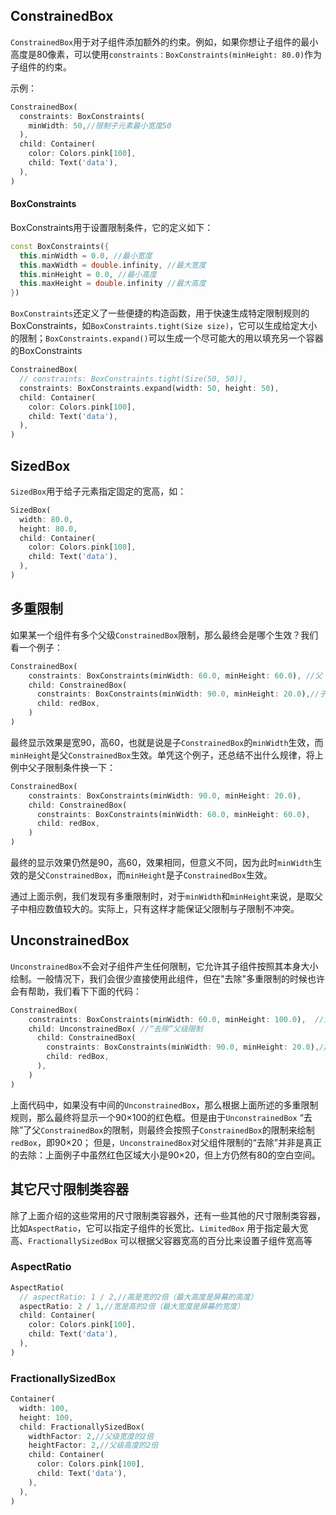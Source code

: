 ## ConstrainedBox

`ConstrainedBox`用于对子组件添加额外的约束。例如，如果你想让子组件的最小高度是80像素，可以使用`constraints：BoxConstraints(minHeight: 80.0)`作为子组件的约束。

示例：

```dart
ConstrainedBox(
  constraints: BoxConstraints(
    minWidth: 50,//限制子元素最小宽度50
  ),
  child: Container(
    color: Colors.pink[100],
    child: Text('data'),
  ),
)
```



#### BoxConstraints

BoxConstraints用于设置限制条件，它的定义如下：

```dart
const BoxConstraints({
  this.minWidth = 0.0, //最小宽度
  this.maxWidth = double.infinity, //最大宽度
  this.minHeight = 0.0, //最小高度
  this.maxHeight = double.infinity //最大高度
})
```

`BoxConstraints`还定义了一些便捷的构造函数，用于快速生成特定限制规则的BoxConstraints，如`BoxConstraints.tight(Size size)`，它可以生成给定大小的限制；`BoxConstraints.expand()`可以生成一个尽可能大的用以填充另一个容器的BoxConstraints

```dart
ConstrainedBox(
  // constraints: BoxConstraints.tight(Size(50, 50)),
  constraints: BoxConstraints.expand(width: 50, height: 50),
  child: Container(
    color: Colors.pink[100],
    child: Text('data'),
  ),
)
```



## SizedBox

`SizedBox`用于给子元素指定固定的宽高，如：

```dart
SizedBox(
  width: 80.0,
  height: 80.0,
  child: Container(
    color: Colors.pink[100],
    child: Text('data'),
  ),
)
```



## 多重限制

如果某一个组件有多个父级`ConstrainedBox`限制，那么最终会是哪个生效？我们看一个例子：

```dart
ConstrainedBox(
    constraints: BoxConstraints(minWidth: 60.0, minHeight: 60.0), //父
    child: ConstrainedBox(
      constraints: BoxConstraints(minWidth: 90.0, minHeight: 20.0),//子
      child: redBox,
    )
)
```

最终显示效果是宽90，高60，也就是说是子`ConstrainedBox`的`minWidth`生效，而`minHeight`是父`ConstrainedBox`生效。单凭这个例子，还总结不出什么规律，将上例中父子限制条件换一下：

```dart
ConstrainedBox(
    constraints: BoxConstraints(minWidth: 90.0, minHeight: 20.0),
    child: ConstrainedBox(
      constraints: BoxConstraints(minWidth: 60.0, minHeight: 60.0),
      child: redBox,
    )
)
```

最终的显示效果仍然是90，高60，效果相同，但意义不同，因为此时`minWidth`生效的是父`ConstrainedBox`，而`minHeight`是子`ConstrainedBox`生效。

通过上面示例，我们发现有多重限制时，对于`minWidth`和`minHeight`来说，是取父子中相应数值较大的。实际上，只有这样才能保证父限制与子限制不冲突。



## UnconstrainedBox

`UnconstrainedBox`不会对子组件产生任何限制，它允许其子组件按照其本身大小绘制。一般情况下，我们会很少直接使用此组件，但在"去除"多重限制的时候也许会有帮助，我们看下下面的代码：

```dart
ConstrainedBox(
    constraints: BoxConstraints(minWidth: 60.0, minHeight: 100.0),  //父
    child: UnconstrainedBox( //“去除”父级限制
      child: ConstrainedBox(
        constraints: BoxConstraints(minWidth: 90.0, minHeight: 20.0),//子
        child: redBox,
      ),
    )
)
```

上面代码中，如果没有中间的`UnconstrainedBox`，那么根据上面所述的多重限制规则，那么最终将显示一个90×100的红色框。但是由于`UnconstrainedBox` “去除”了父`ConstrainedBox`的限制，则最终会按照子`ConstrainedBox`的限制来绘制`redBox`，即90×20；
但是，`UnconstrainedBox`对父组件限制的“去除”并非是真正的去除：上面例子中虽然红色区域大小是90×20，但上方仍然有80的空白空间。



## 其它尺寸限制类容器

除了上面介绍的这些常用的尺寸限制类容器外，还有一些其他的尺寸限制类容器，比如`AspectRatio`，它可以指定子组件的长宽比、`LimitedBox` 用于指定最大宽高、`FractionallySizedBox` 可以根据父容器宽高的百分比来设置子组件宽高等

### AspectRatio

```dart
AspectRatio(
  // aspectRatio: 1 / 2,//高是宽的2倍（最大高度是屏幕的高度）
  aspectRatio: 2 / 1,//宽是高的2倍（最大宽度是屏幕的宽度）
  child: Container(
    color: Colors.pink[100],
    child: Text('data'),
  ),
)
```



### FractionallySizedBox

```dart
Container(
  width: 100,
  height: 100,
  child: FractionallySizedBox(
    widthFactor: 2,//父级宽度的2倍
    heightFactor: 2,//父级高度的2倍
    child: Container(
      color: Colors.pink[100],
      child: Text('data'),
    ),
  ),
)
```

